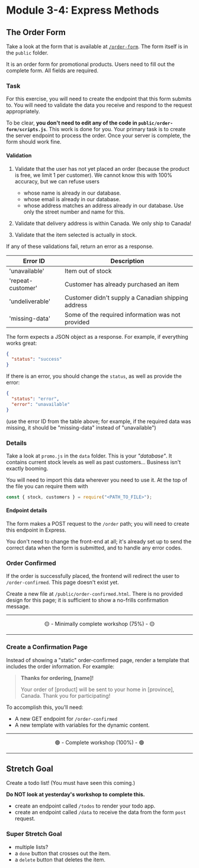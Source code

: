# Module 3-4: Express Methods

## The Order Form

Take a look at the form that is available at [`/order-form`](http://localhost:8000/order-form). The form itself is in the `public` folder.

It is an order form for promotional products. Users need to fill out the complete form. All fields are required.

### Task

For this exercise, you will need to create the endpoint that this form submits to. You will need to validate the data you receive and respond to the request appropriately.

To be clear, **you don't need to edit any of the code in `public/order-form/scripts.js`**. This work is done for you. Your primary task is to create the server endpoint to process the order. Once your server is complete, the form should work fine.

#### Validation

1. Validate that the user has not yet placed an order (because the product is free, we limit 1 per customer). We cannot know this with 100% accuracy, but we can refuse users

   - whose name is already in our database.
   - whose email is already in our database.
   - whose address matches an address already in our database. Use only the street number and name for this.

2. Validate that delivery address is within Canada. We only ship to Canada!
3. Validate that the item selected is actually in stock.

If any of these validations fail, return an error as a response.

| Error ID          | Description                                        |
| ----------------- | -------------------------------------------------- |
| 'unavailable'     | Item out of stock                                  |
| 'repeat-customer' | Customer has already purchased an item             |
| 'undeliverable'   | Customer didn't supply a Canadian shipping address |
| 'missing-data'    | Some of the required information was not provided  |

The form expects a JSON object as a response. For example, if everything works great:

```json
{
  "status": "success"
}
```

If there is an error, you should change the `status`, as well as provide the error:

```json
{
  "status": "error",
  "error": "unavailable"
}
```

(use the error ID from the table above; for example, if the required data was missing, it should be "missing-data" instead of "unavailable")

### Details

Take a look at `promo.js` in the `data` folder. This is your _"database"_. It contains current stock levels as well as past customers... Business isn't exactly booming.

You will need to import this data wherever you need to use it. At the top of the file you can require them with

```js
const { stock, customers } = require("<PATH_TO_FILE>");
```

#### Endpoint details

The form makes a POST request to the `/order` path; you will need to create this endpoint in Express.

You don't need to change the front-end at all; it's already set up to send the correct data when the form is submitted, and to handle any error codes.

### Order Confirmed

If the order is successfully placed, the frontend will redirect the user to `/order-confirmed`. This page doesn't exist yet.

Create a new file at `/public/order-confirmed.html`. There is no provided design for this page; it is sufficient to show a no-frills confirmation message.

---

<center>🟡 - Minimally complete workshop (75%) - 🟡</center>

---

### Create a Confirmation Page

Instead of showing a "static" order-confirmed page, render a template that includes the order information. For example:

> **Thanks for ordering, [name]!**
>
> Your order of [product] will be sent to your home in [province], Canada. Thank you for participating!

To accomplish this, you'll need:

- A new GET endpoint for `/order-confirmed`
- A new template with variables for the dynamic content.

---

<center>🟢 - Complete workshop (100%) - 🟢</center>

---

## Stretch Goal

Create a todo list! (You must have seen this coming.)

**Do NOT look at yesterday's workshop to complete this.**

- create an endpoint called `/todos` to render your todo app.
- create an endpoint called `/data` to receive the data from the form `post` request.

### Super Stretch Goal

- multiple lists?
- a `done` button that crosses out the item.
- a `delete` button that deletes the item.
